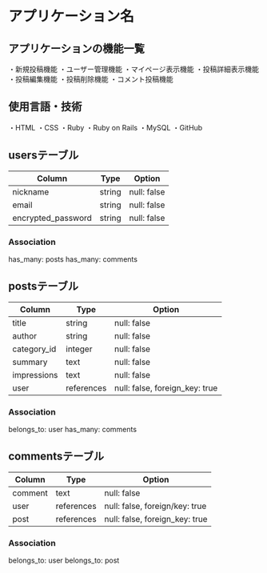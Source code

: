 # アプリケーション名

## アプリケーションの機能一覧
・新規投稿機能
・ユーザー管理機能
・マイページ表示機能
・投稿詳細表示機能
・投稿編集機能
・投稿削除機能
・コメント投稿機能

## 使用言語・技術
・HTML
・CSS
・Ruby
・Ruby on Rails
・MySQL
・GitHub

## usersテーブル
| Column             | Type   | Option      |
| ------------------ | ------ | ----------- |
| nickname           | string | null: false |
| email              | string | null: false |
| encrypted_password | string | null: false |

### Association
has_many: posts
has_many: comments

## postsテーブル
| Column      | Type       | Option                         |
| ----------- | ---------- | ------------------------------ |
| title       | string     | null: false                    |
| author      | string     | null: false                               |
| category_id | integer    | null: false                    |
| summary     | text       | null: false                    |
| impressions | text       | null: false                    |
| user        | references | null: false, foreign_key: true |

### Association
belongs_to: user
has_many: comments

## commentsテーブル
| Column  | Type       | Option                         |
| ------- | ---------- | ------------------------------ |
| comment | text       | null: false                    |
| user    | references | null: false, foreign/key: true |
| post    | references | null: false, foreign_key: true |

### Association
belongs_to: user
belongs_to: post
